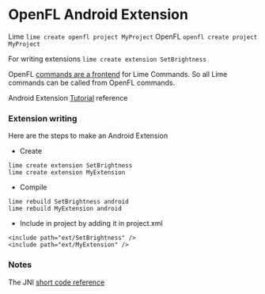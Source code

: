 OpenFL Android Extension
==========================

 Lime	 `lime create openfl project MyProject`
 OpenFL	 `openfl create project MyProject` 
 
 For writing extensions `lime create extension SetBrightness` 
 
OpenFL [commands are a frontend][1] for Lime Commands. So all Lime commands can be called from OpenFL commands.

Android Extension [Tutorial][2] reference

### Extension writing
 
 Here are the steps to make an Android Extension
 
 - Create
```
lime create extension SetBrightness
lime create extension MyExtension
```
 
 - Compile
```
lime rebuild SetBrightness android
lime rebuild MyExtension android
```
 
 - Include in project by adding it in project.xml
```
<include path="ext/SetBrightness" />
<include path="ext/MyExtension" />
```

### Notes

The JNI [short code reference][3]







[1]: http://www.openfl.org/learn/docs/tools/
[2]: https://player03.com/2014/08/09/openfl-extensions/
[3]: https://docs.oracle.com/javase/7/docs/technotes/guides/jni/spec/types.html
 